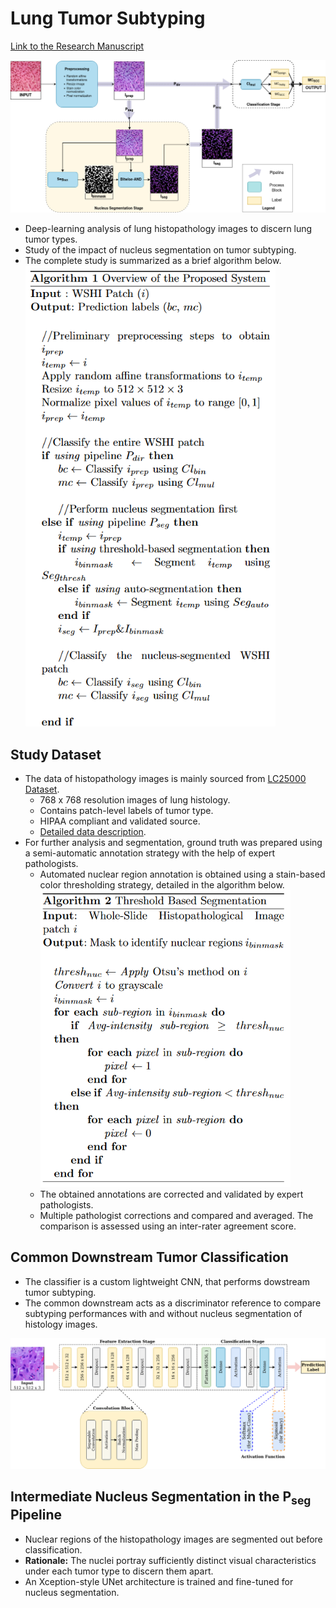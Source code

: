 # Lung Tumor Subtyping

[Link to the Research Manuscript](./Documentation/Draft-1.pdf)

<img src="./figures/DrawIO/Overall-Flowchart_V3.drawio.png" width="800">

- Deep-learning analysis of lung histopathology images to discern lung tumor types.    
- Study of the impact of nucleus segmentation on tumor subtyping.
- The complete study is summarized as a brief algorithm below.        
  <img src="./figures/Study-Method.png" width="400">

## Study Dataset

- The data of histopathology images is mainly sourced from [LC25000 Dataset](https://www.kaggle.com/datasets/andrewmvd/lung-and-colon-cancer-histopathological-images).
  - 768 x 768 resolution images of lung histology.
  - Contains patch-level labels of tumor type.
  - HIPAA compliant and validated source.
  - [Detailed data description](https://arxiv.org/abs/1912.12142v1).
- For further analysis and segmentation, ground truth was prepared using a semi-automatic annotation strategy with the help of expert pathologists.
  - Automated nuclear region annotation is obtained using a stain-based color thresholding strategy, detailed in the algorithm below.
    <img src="./figures/Annotation-Algorithm.png" width="400" />     
  - The obtained annotations are corrected and validated by expert pathologists.
  - Multiple pathologist corrections and compared and averaged. The comparison is assessed using an inter-rater agreement score.

## Common Downstream Tumor Classification

- The classifier is a custom lightweight CNN, that performs dowstream tumor subtyping.
- The common downstream acts as a discriminator reference to compare subtyping performances with and without nucleus segmentation of histology images.

<img src="./figures/DrawIO/Classifier-Overall_V1.drawio.png" width="800">

## Intermediate Nucleus Segmentation in the P<sub>seg</sub> Pipeline

- Nuclear regions of the histopathology images are segmented out before classification.
- **Rationale:** The nuclei portray sufficiently distinct visual characteristics under each tumor type to discern them apart.
- An Xception-style UNet architecture is trained and fine-tuned for nucleus segmentation.
